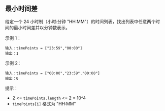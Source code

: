 ## 最小时间差

给定一个 24 小时制（小时:分钟 "HH:MM"）的时间列表，找出列表中任意两个时间的最小时间差并以分钟数表示。

示例 1：

```
输入：timePoints = ["23:59","00:00"]
输出：1
```
示例 2：

```
输入：timePoints = ["00:00","23:59","00:00"]
输出：0
```

提示：

* 2 <= `timePoints.length` <= 2 * 10^4
* `timePoints[i]` 格式为 "HH:MM"